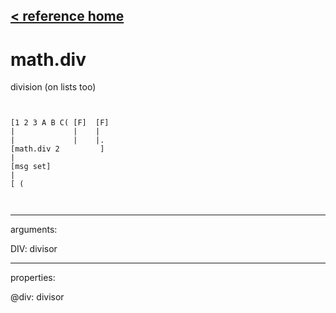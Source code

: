 [< reference home](ceammc_lib.html)
---

# math.div


division (on lists too)

```


[1 2 3 A B C( [F]  [F]
|             |    |
|             |    |.
[math.div 2         ]
|
[msg set]
|
[ (

            
```

---
arguments:

DIV: divisor<br>

---
properties:

@div: divisor<br>

